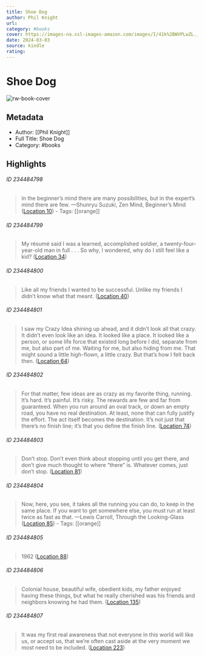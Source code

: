 ```yaml
---
title: Shoe Dog
author: Phil Knight
url: 
category: #books
cover: https://images-na.ssl-images-amazon.com/images/I/41k%2BWVPLwZL._SL200_.jpg
date: 2024-03-03
source: kindle
rating:
---
```

# Shoe Dog

![rw-book-cover](https://images-na.ssl-images-amazon.com/images/I/41k%2BWVPLwZL._SL200_.jpg)

## Metadata
- Author: [[Phil Knight]]
- Full Title: Shoe Dog
- Category: #books

## Highlights
###### ID 234484798
> In the beginner’s mind there are many possibilities, but in the expert’s mind there are few. —Shunryu Suzuki, Zen Mind, Beginner’s Mind ([Location 10](https://readwise.io/to_kindle?action=open&asin=B0176M1A44&location=10)) 
    - Tags: [[orange]] 
    
###### ID 234484799
> My résumé said I was a learned, accomplished soldier, a twenty-four-year-old man in full . . . So why, I wondered, why do I still feel like a kid? ([Location 34](https://readwise.io/to_kindle?action=open&asin=B0176M1A44&location=34))
    
###### ID 234484800
> Like all my friends I wanted to be successful. Unlike my friends I didn’t know what that meant. ([Location 40](https://readwise.io/to_kindle?action=open&asin=B0176M1A44&location=40))
    
###### ID 234484801
> I saw my Crazy Idea shining up ahead, and it didn’t look all that crazy. It didn’t even look like an idea. It looked like a place. It looked like a person, or some life force that existed long before I did, separate from me, but also part of me. Waiting for me, but also hiding from me. That might sound a little high-flown, a little crazy. But that’s how I felt back then. ([Location 64](https://readwise.io/to_kindle?action=open&asin=B0176M1A44&location=64))
    
###### ID 234484802
> For that matter, few ideas are as crazy as my favorite thing, running. It’s hard. It’s painful. It’s risky. The rewards are few and far from guaranteed. When you run around an oval track, or down an empty road, you have no real destination. At least, none that can fully justify the effort. The act itself becomes the destination. It’s not just that there’s no finish line; it’s that you define the finish line. ([Location 74](https://readwise.io/to_kindle?action=open&asin=B0176M1A44&location=74))
    
###### ID 234484803
> Don’t stop. Don’t even think about stopping until you get there, and don’t give much thought to where “there” is. Whatever comes, just don’t stop. ([Location 81](https://readwise.io/to_kindle?action=open&asin=B0176M1A44&location=81))
    
###### ID 234484804
> Now, here, you see, it takes all the running you can do, to keep in the same place. If you want to get somewhere else, you must run at least twice as fast as that. —Lewis Carroll, Through the Looking-Glass ([Location 85](https://readwise.io/to_kindle?action=open&asin=B0176M1A44&location=85)) 
    - Tags: [[orange]] 
    
###### ID 234484805
> 1962 ([Location 88](https://readwise.io/to_kindle?action=open&asin=B0176M1A44&location=88))
    
###### ID 234484806
> Colonial house, beautiful wife, obedient kids, my father enjoyed having these things, but what he really cherished was his friends and neighbors knowing he had them. ([Location 135](https://readwise.io/to_kindle?action=open&asin=B0176M1A44&location=135))
    
###### ID 234484807
> It was my first real awareness that not everyone in this world will like us, or accept us, that we’re often cast aside at the very moment we most need to be included. ([Location 223](https://readwise.io/to_kindle?action=open&asin=B0176M1A44&location=223))
    
